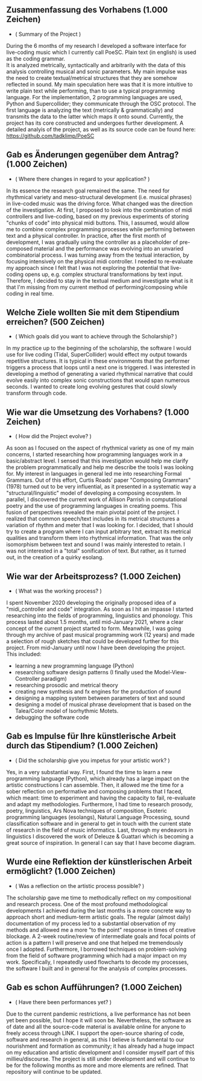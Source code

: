 ## Zusammenfassung des Vorhabens (1.000 Zeichen)
- ( Summary of the Project )

During the 6 months of my research I developed a software interface for live-coding music which I currently call PoeSC.
Plain text (in english) is used as the coding grammar.  
It is analyzed metrically, syntactically and arbitrarily with the data of this analysis controlling musical and sonic parameters. 
My main impulse was the need to create textual/metrical structures that they are somehow reflected in sound.
My main speculation here was that it is more intuitive to write plain text while performing, than to use a typical programming language.
For the implementation, 2 programming languages are used, Python and Supercollider; they communicate through the OSC protocol. 
The first language is analyzing the text (metrically & grammatically) and transmits the data to the latter which maps it onto sound.
Currently, the project has its core constructed and undergoes further development. A detailed analyis of the project, as well as its source code can be found here: https://github.com/tadklimp/PoeSC


## Gab es Änderungen gegenüber dem Antrag? (1.000 Zeichen)  
- ( Where there changes in regard to your application? )

In its essence the research goal remained the same. 
The need for rhythmical variety and meso-structural development (i.e. musical phrases) in live-coded music was the driving force. 
What changed was the direction of the investigation.
At first, I proposed to look into the combination of midi controllers and live-coding, based on my previous experiments of storing "chunks of code" into physical midi buttons. This, I assumed, would allow me to combine complex programming processes while performing between text and a physical controller. In practice, after the first month of development, I was gradually using the controller as a placeholder of pre-composed material and the performance was evolving into an unvaried combinatorial process. I was turning away from the textual interaction, by focusing intensively on the physical midi controller. 
I needed to re-evaluate my approach since I felt that I was not exploring the potential that live-coding opens up, e.g. complex structural transformations by text input. 
Therefore, I decided to stay in the textual medium and investigate what is it that I'm missing from my current method of performing/composing while coding in real time.


## Welche Ziele wollten Sie mit dem Stipendium erreichen? (500 Zeichen)
- ( Which goals did you want to achieve through the Scholarship? )

In my practice up to the beginning of the scholarship, the software I would use for live coding (Tidal, SuperCollider) would effect my output towards repetitive structures. It is typical in these environments that the performer triggers a process that loops until a next one is triggered. I was interested in developing a method of generating a varied rhythmical narrative that could evolve easily into complex sonic constructions that would span numerous seconds. I wanted to create long evolving gestures that could slowly transform through code. 


## Wie war die Umsetzung des Vorhabens? (1.000 Zeichen)
- ( How did the Project evolve? )  

As soon as I focused on the aspect of rhythmical variety as one of my main concerns, I started researching how programming languages work in a basic/abstract level. I sensed that this investigation would help me clarify the problem programmatically and help me describe the tools I was looking for. My interest in languages in general led me into researching Formal Grammars. Out of this effort, Curtis Roads' paper "Composing Grammars" (1978) turned out to be very influential, as it presented in a systematic way a "structural/linguistic" model of developing a composing ecosystem. In parallel, I discovered the current work of Allison Parrish in computational poetry and the use of programming languages in creating poems. This fusion of perspectives revealed the main pivotal point of the project. I realized that common speech/text includes in its metrical structures a variation of rhythm and meter that I was looking for. I decided, that I should try to create a program where I can input arbitrary text, extract its metrical qualities and transform them into rhythmical information. That was the only isomorphism between text and sound I was mainly interested to retain. I was not interested in a "total" sonification of text. But rather, as it turned out, in the creation of a quirky esolang.

## Wie war der Arbeitsprozess? (1.000 Zeichen)
- ( What was the working process? )

I spent November 2020 developing the originally proposed idea of a "midi_controller and code" integration. As soon as I hit an impasse I started researching into the fields of programming, linguistics and phonology. This process lasted about 1.5 months, until mid-January 2021, where a clear concept of the current project started to form. Meanwhile, I was going through my archive of past musical programming work (12 years) and made a selection of rough sketches that could be developed further for this project. From mid-January until now I have been developing the project. This included:
- learning a new programming language (Python) 
- researching software design patterns (I finally used the Model-View-Controller paradigm) 
- researching prosodic and metrical theory
- creating new synthesis and fx engines for the production of sound
- designing a mapping system between parameters of text and sound
- designing a model of musical phrase development that is based on the Talea/Color model of Isorhythmic Motets.  
- debugging the software code

## Gab es Impulse für Ihre künstlerische Arbeit durch das Stipendium? (1.000 Zeichen)
- ( Did the scholarship give you impetus for your artistic work? )

Yes, in a very substantial way. First, I found the time to learn a new programming language (Python), which already has a large impact on the artistic constructions I can assemble. Then, it allowed me the time for a sober reflection on performative and composing problems that I faced, which meant: time to experiment and having the capacity to fail, re-evaluate and adapt my methodologies. Furthermore, I had time to research prosody, poetry, linguistics, Ars Nova techniques of composition, Esoteric programming languages (esolangs), Natural Language Processing, sound classification software and in general to get in touch with the current state of research in the field of music informatics. Last, through my endeavors in linguistics I discovered the work of Deleuze & Guattari which is becoming a great source of inspiration. In general I can say that I have become diagram.   


## Wurde eine Reflektion der künstlerischen Arbeit ermöglicht? (1.000 Zeichen)
- ( Was a reflection on the artistic process possible? )

The scholarship gave me time to methodically reflect on my compositional and research process. One of the most profound methodological developments I achieved during the last months is a more concrete way to approach short and medium-term artistic goals. The regular (almost daily) documentation of my process led to a substantial observation of my methods and allowed me a more "to the point" response in times of creative blockage. A 2-week routine/review of intermediate goals and focal points of action is a pattern I will preserve and one that helped me tremendously once I adopted. Furthermore, I borrowed techniques on problem-solving from the field of software programming which had a major impact on my work. Specifically, I repeatedly used flowcharts to decode my processes, the software I built and in general for the analysis of complex processes.


## Gab es schon Aufführungen? (1.000 Zeichen)
- ( Have there been performances yet? ) 

Due to the current pandemic restrictions, a live performance has not been yet been possible, but I hope it will soon be. Nevertheless, the software as of date and all the source-code material is available online for anyone to freely access through LINK. I support the open-source sharing of code, software and research in general, as this I believe is fundamental to our nourishment and formation as community; it has already had a huge impact on my education and artistic development and I consider myself part of this millieu/discourse. The project is still under development and will continue to be for the following months as more and more elements are refined. That repository will continue to be updated. 